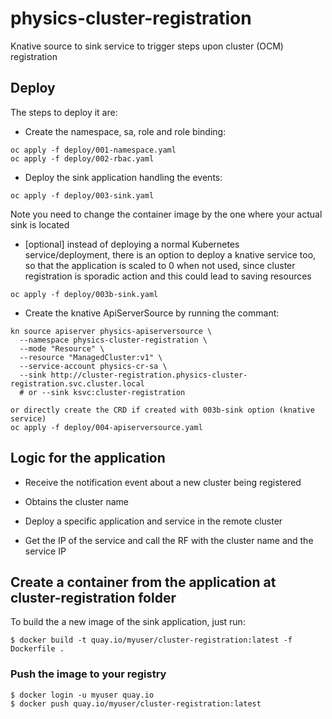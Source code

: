 # physics-cluster-registration
Knative source to sink service to trigger steps upon cluster (OCM) registration

## Deploy

The steps to deploy it are:

* Create the namespace, sa, role and role binding:

```
oc apply -f deploy/001-namespace.yaml
oc apply -f deploy/002-rbac.yaml

```

* Deploy the sink application handling the events:

```
oc apply -f deploy/003-sink.yaml
```

  Note you need to change the container image by the one where your actual
  sink is located

* [optional] instead of deploying a normal Kubernetes service/deployment, there
  is an option to deploy a knative service too, so that the application is
  scaled to 0 when not used, since cluster registration is sporadic action and
  this could lead to saving resources

```
oc apply -f deploy/003b-sink.yaml
```

* Create the knative ApiServerSource by running the commant:

```
kn source apiserver physics-apiserversource \
  --namespace physics-cluster-registration \
  --mode "Resource" \
  --resource "ManagedCluster:v1" \
  --service-account physics-cr-sa \
  --sink http://cluster-registration.physics-cluster-registration.svc.cluster.local
  # or --sink ksvc:cluster-registration

or directly create the CRD if created with 003b-sink option (knative service)
oc apply -f deploy/004-apiserversource.yaml
```

## Logic for the application

* Receive the notification event about a new cluster being registered

* Obtains the cluster name

* Deploy a specific application and service in the remote cluster

* Get the IP of the service and call the RF with the cluster name and the
  service IP

## Create a container from the application at cluster-registration folder

To build the a new image of the sink application, just run: 

```
$ docker build -t quay.io/myuser/cluster-registration:latest -f Dockerfile .
```

### Push the image to your registry

```
$ docker login -u myuser quay.io
$ docker push quay.io/myuser/cluster-registration:latest

```

